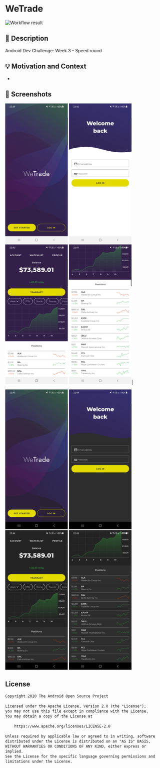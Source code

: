 # WeTrade

<!--- Replace <OWNER> with your Github Username and <REPOSITORY> with the name of your repository. -->
<!--- You can find both of these in the url bar when you open your repository in github. -->
![Workflow result](https://github.com/QArtur99/WeTrade/workflows/Check/badge.svg)

## :scroll: Description
Android Dev Challenge: Week 3 - Speed round

## :bulb: Motivation and Context
-

## :camera_flash: Screenshots
<p float="left">
<img src="/results/screenshot_1.png" width="200">
<img src="/results/screenshot_2.png" width="200">
<img src="/results/screenshot_3.png" width="200">
<img src="/results/screenshot_4.png" width="200">|
</p>
<p float="left">
<img src="/results/screenshot_5.png" width="200">
<img src="/results/screenshot_6.png" width="200">
<img src="/results/screenshot_7.png" width="200">
<img src="/results/screenshot_8.png" width="200">
</p>

## License

```
Copyright 2020 The Android Open Source Project

Licensed under the Apache License, Version 2.0 (the "License");
you may not use this file except in compliance with the License.
You may obtain a copy of the License at

    https://www.apache.org/licenses/LICENSE-2.0

Unless required by applicable law or agreed to in writing, software
distributed under the License is distributed on an "AS IS" BASIS,
WITHOUT WARRANTIES OR CONDITIONS OF ANY KIND, either express or implied.
See the License for the specific language governing permissions and
limitations under the License.
```
